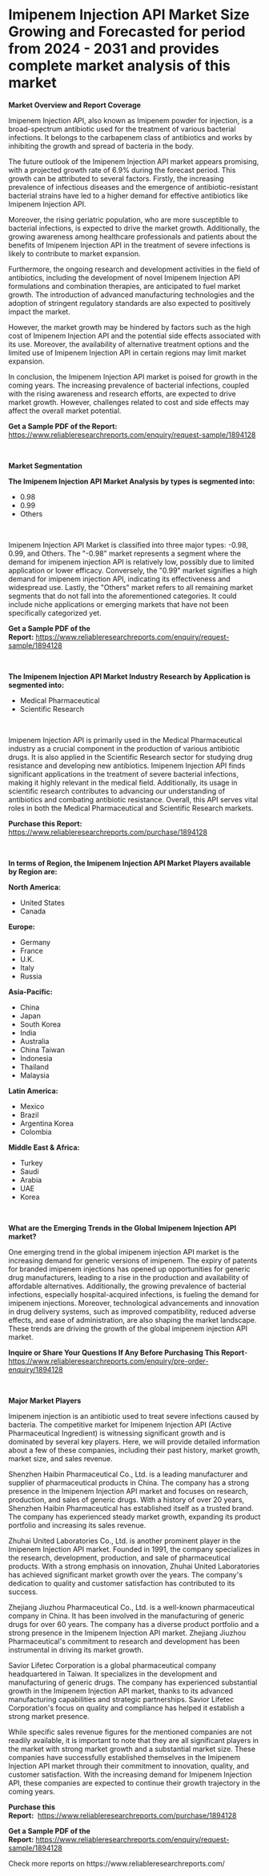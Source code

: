 <p><h1>Imipenem Injection API Market Size Growing and Forecasted for period from 2024 - 2031 and provides complete market analysis of this market</h1></p><p><strong>Market Overview and Report Coverage</strong></p>
<p><p>Imipenem Injection API, also known as Imipenem powder for injection, is a broad-spectrum antibiotic used for the treatment of various bacterial infections. It belongs to the carbapenem class of antibiotics and works by inhibiting the growth and spread of bacteria in the body.</p><p>The future outlook of the Imipenem Injection API market appears promising, with a projected growth rate of 6.9% during the forecast period. This growth can be attributed to several factors. Firstly, the increasing prevalence of infectious diseases and the emergence of antibiotic-resistant bacterial strains have led to a higher demand for effective antibiotics like Imipenem Injection API.</p><p>Moreover, the rising geriatric population, who are more susceptible to bacterial infections, is expected to drive the market growth. Additionally, the growing awareness among healthcare professionals and patients about the benefits of Imipenem Injection API in the treatment of severe infections is likely to contribute to market expansion.</p><p>Furthermore, the ongoing research and development activities in the field of antibiotics, including the development of novel Imipenem Injection API formulations and combination therapies, are anticipated to fuel market growth. The introduction of advanced manufacturing technologies and the adoption of stringent regulatory standards are also expected to positively impact the market.</p><p>However, the market growth may be hindered by factors such as the high cost of Imipenem Injection API and the potential side effects associated with its use. Moreover, the availability of alternative treatment options and the limited use of Imipenem Injection API in certain regions may limit market expansion.</p><p>In conclusion, the Imipenem Injection API market is poised for growth in the coming years. The increasing prevalence of bacterial infections, coupled with the rising awareness and research efforts, are expected to drive market growth. However, challenges related to cost and side effects may affect the overall market potential.</p></p>
<p><strong>Get a Sample PDF of the Report:</strong> <a href="https://www.reliableresearchreports.com/enquiry/request-sample/1894128">https://www.reliableresearchreports.com/enquiry/request-sample/1894128</a></p>
<p>&nbsp;</p>
<p><strong>Market Segmentation</strong></p>
<p><strong>The Imipenem Injection API Market Analysis by types is segmented into:</strong></p>
<p><ul><li>0.98</li><li>0.99</li><li>Others</li></ul></p>
<p>&nbsp;</p>
<p><p>Imipenem Injection API Market is classified into three major types: -0.98, 0.99, and Others. The "-0.98" market represents a segment where the demand for imipenem injection API is relatively low, possibly due to limited application or lower efficacy. Conversely, the "0.99" market signifies a high demand for imipenem injection API, indicating its effectiveness and widespread use. Lastly, the "Others" market refers to all remaining market segments that do not fall into the aforementioned categories. It could include niche applications or emerging markets that have not been specifically categorized yet.</p></p>
<p><strong>Get a Sample PDF of the Report:</strong>&nbsp;<a href="https://www.reliableresearchreports.com/enquiry/request-sample/1894128">https://www.reliableresearchreports.com/enquiry/request-sample/1894128</a></p>
<p>&nbsp;</p>
<p><strong>The Imipenem Injection API Market Industry Research by Application is segmented into:</strong></p>
<p><ul><li>Medical Pharmaceutical</li><li>Scientific Research</li></ul></p>
<p>&nbsp;</p>
<p><p>Imipenem Injection API is primarily used in the Medical Pharmaceutical industry as a crucial component in the production of various antibiotic drugs. It is also applied in the Scientific Research sector for studying drug resistance and developing new antibiotics. Imipenem Injection API finds significant applications in the treatment of severe bacterial infections, making it highly relevant in the medical field. Additionally, its usage in scientific research contributes to advancing our understanding of antibiotics and combating antibiotic resistance. Overall, this API serves vital roles in both the Medical Pharmaceutical and Scientific Research markets.</p></p>
<p><strong>Purchase this Report:</strong>&nbsp; <a href="https://www.reliableresearchreports.com/purchase/1894128">https://www.reliableresearchreports.com/purchase/1894128</a></p>
<p>&nbsp;</p>
<p><strong>In terms of Region, the Imipenem Injection API Market Players available by Region are:</strong></p>
<p>
    <p> <strong> North America: </strong>
        <ul>
            <li>United States</li>
            <li>Canada</li>
        </ul>
        </p> 
    <p> <strong> Europe: </strong>
        <ul>
            <li>Germany</li>
            <li>France</li>
            <li>U.K.</li>
            <li>Italy</li>
            <li>Russia</li>
        </ul>
        </p> 
    <p> <strong> Asia-Pacific: </strong>
        <ul>
            <li>China</li>
            <li>Japan</li>
            <li>South Korea</li>
            <li>India</li>
            <li>Australia</li>
            <li>China Taiwan</li>
            <li>Indonesia</li>
            <li>Thailand</li>
            <li>Malaysia</li>
        </ul>
        </p> 
    <p> <strong> Latin America: </strong>
        <ul>
            <li>Mexico</li>
            <li>Brazil</li>
            <li>Argentina Korea</li>
            <li>Colombia</li>
        </ul>
        </p> 
    <p> <strong> Middle East & Africa: </strong>
        <ul>
            <li>Turkey</li>
            <li>Saudi</li>
            <li>Arabia</li>
            <li>UAE</li>
            <li>Korea</li>
        </ul>
    </p>
    </p>
<p>&nbsp;</p>
<p><strong>What are the Emerging Trends in the Global Imipenem Injection API market?</strong></p>
<p><p>One emerging trend in the global imipenem injection API market is the increasing demand for generic versions of imipenem. The expiry of patents for branded imipenem injections has opened up opportunities for generic drug manufacturers, leading to a rise in the production and availability of affordable alternatives. Additionally, the growing prevalence of bacterial infections, especially hospital-acquired infections, is fueling the demand for imipenem injections. Moreover, technological advancements and innovation in drug delivery systems, such as improved compatibility, reduced adverse effects, and ease of administration, are also shaping the market landscape. These trends are driving the growth of the global imipenem injection API market.</p></p>
<p><strong>Inquire or Share Your Questions If Any Before Purchasing This Report</strong>- <a href="https://www.reliableresearchreports.com/enquiry/pre-order-enquiry/1894128">https://www.reliableresearchreports.com/enquiry/pre-order-enquiry/1894128</a></p>
<p>&nbsp;</p>
<p><strong>Major Market Players</strong></p>
<p><p>Imipenem injection is an antibiotic used to treat severe infections caused by bacteria. The competitive market for Imipenem Injection API (Active Pharmaceutical Ingredient) is witnessing significant growth and is dominated by several key players. Here, we will provide detailed information about a few of these companies, including their past history, market growth, market size, and sales revenue.</p><p>Shenzhen Haibin Pharmaceutical Co., Ltd. is a leading manufacturer and supplier of pharmaceutical products in China. The company has a strong presence in the Imipenem Injection API market and focuses on research, production, and sales of generic drugs. With a history of over 20 years, Shenzhen Haibin Pharmaceutical has established itself as a trusted brand. The company has experienced steady market growth, expanding its product portfolio and increasing its sales revenue.</p><p>Zhuhai United Laboratories Co., Ltd. is another prominent player in the Imipenem Injection API market. Founded in 1991, the company specializes in the research, development, production, and sale of pharmaceutical products. With a strong emphasis on innovation, Zhuhai United Laboratories has achieved significant market growth over the years. The company's dedication to quality and customer satisfaction has contributed to its success.</p><p>Zhejiang Jiuzhou Pharmaceutical Co., Ltd. is a well-known pharmaceutical company in China. It has been involved in the manufacturing of generic drugs for over 60 years. The company has a diverse product portfolio and a strong presence in the Imipenem Injection API market. Zhejiang Jiuzhou Pharmaceutical's commitment to research and development has been instrumental in driving its market growth.</p><p>Savior Lifetec Corporation is a global pharmaceutical company headquartered in Taiwan. It specializes in the development and manufacturing of generic drugs. The company has experienced substantial growth in the Imipenem Injection API market, thanks to its advanced manufacturing capabilities and strategic partnerships. Savior Lifetec Corporation's focus on quality and compliance has helped it establish a strong market presence.</p><p>While specific sales revenue figures for the mentioned companies are not readily available, it is important to note that they are all significant players in the market with strong market growth and a substantial market size. These companies have successfully established themselves in the Imipenem Injection API market through their commitment to innovation, quality, and customer satisfaction. With the increasing demand for Imipenem Injection API, these companies are expected to continue their growth trajectory in the coming years.</p></p>
<p><strong>Purchase this Report:</strong>&nbsp;&nbsp;<a href="https://www.reliableresearchreports.com/purchase/1894128">https://www.reliableresearchreports.com/purchase/1894128</a></p>
<p></p>
<p><strong>Get a Sample PDF of the Report:</strong>&nbsp;<a href="https://www.reliableresearchreports.com/enquiry/request-sample/1894128">https://www.reliableresearchreports.com/enquiry/request-sample/1894128</a></p>
<p>Check more reports on https://www.reliableresearchreports.com/</p>